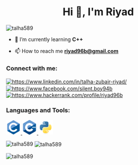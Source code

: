 <h1 align="center">Hi 👋, I'm Riyad</h1>
<p align="left"> <img src="https://komarev.com/ghpvc/?username=talha589&label=Profile%20views&color=0e75b6&style=flat" alt="talha589" /> </p>


- 🌱 I’m currently learning **C++**

- 📫 How to reach me **riyad96b@gmail.com**

<h3 align="left">Connect with me:</h3>
<p align="left">
<a href="https://linkedin.com/in/https://www.linkedin.com/in/talha-zubair-riyad/" target="blank"><img align="center" src="https://raw.githubusercontent.com/rahuldkjain/github-profile-readme-generator/master/src/images/icons/Social/linked-in-alt.svg" alt="https://www.linkedin.com/in/talha-zubair-riyad/" height="30" width="40" /></a>
<a href="https://fb.com/https://www.facebook.com/silent.boy94b" target="blank"><img align="center" src="https://raw.githubusercontent.com/rahuldkjain/github-profile-readme-generator/master/src/images/icons/Social/facebook.svg" alt="https://www.facebook.com/silent.boy94b" height="30" width="40" /></a>
<a href="https://www.hackerrank.com/https://www.hackerrank.com/profile/riyad96b" target="blank"><img align="center" src="https://raw.githubusercontent.com/rahuldkjain/github-profile-readme-generator/master/src/images/icons/Social/hackerrank.svg" alt="https://www.hackerrank.com/profile/riyad96b" height="30" width="40" /></a>
</p>

<h3 align="left">Languages and Tools:</h3>
<p align="left"> <a href="https://www.cprogramming.com/" target="_blank" rel="noreferrer"> <img src="https://raw.githubusercontent.com/devicons/devicon/master/icons/c/c-original.svg" alt="c" width="40" height="40"/> </a> <a href="https://www.w3schools.com/cpp/" target="_blank" rel="noreferrer"> <img src="https://raw.githubusercontent.com/devicons/devicon/master/icons/cplusplus/cplusplus-original.svg" alt="cplusplus" width="40" height="40"/> </a> <a href="https://www.python.org" target="_blank" rel="noreferrer"> <img src="https://raw.githubusercontent.com/devicons/devicon/master/icons/python/python-original.svg" alt="python" width="40" height="40"/> </a> </p>

<p><img align="left" src="https://github-readme-stats.vercel.app/api/top-langs?username=talha589&show_icons=true&locale=en&layout=compact" alt="talha589" /></p>

<p>&nbsp;<img align="center" src="https://github-readme-stats.vercel.app/api?username=talha589&show_icons=true&locale=en" alt="talha589" /></p>

<p><img align="center" src="https://github-readme-streak-stats.herokuapp.com/?user=talha589&" alt="talha589" /></p>
